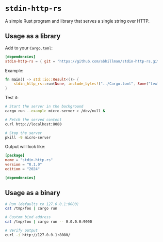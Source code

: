# `stdin-http-rs`

A simple Rust program and library that serves a single string over HTTP.

## Usage as a library

Add to your `Cargo.toml`:

```toml
[dependencies]
stdin-http-rs = { git = "https://github.com/abhillman/stdin-http-rs.git", tag = "0.0.1" }
```

Example:

```rust
fn main() -> std::io::Result<()> {
    stdin_http_rs::run(None, include_bytes!("../Cargo.toml", Some("text/html".into())).to_vec())
}
```

Test it:

```bash
# Start the server in the background
cargo run --example micro-server > /dev/null &

# Fetch the served content
curl http://localhost:8080

# Stop the server
pkill -9 micro-server
```

Output will look like:

```toml
[package]
name = "stdin-http-rs"
version = "0.1.0"
edition = "2024"

[dependencies]
```

## Usage as a binary

```bash
# Run (defaults to 127.0.0.1:8080)
cat /tmp/foo | cargo run

# Custom bind address
cat /tmp/foo | cargo run -- 0.0.0.0:9000

# Verify output
curl -i http://127.0.0.1:8080/
```
